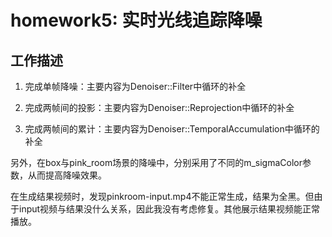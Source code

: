 # homework5: 实时光线追踪降噪

## 工作描述

1. 完成单帧降噪：主要内容为Denoiser::Filter中循环的补全

2. 完成两帧间的投影：主要内容为Denoiser::Reprojection中循环的补全

3. 完成两帧间的累计：主要内容为Denoiser::TemporalAccumulation中循环的补全

另外，在box与pink_room场景的降噪中，分别采用了不同的m_sigmaColor参数，从而提高降噪效果。

在生成结果视频时，发现pinkroom-input.mp4不能正常生成，结果为全黑。但由于input视频与结果没什么关系，因此我没有考虑修复。其他展示结果视频能正常播放。

